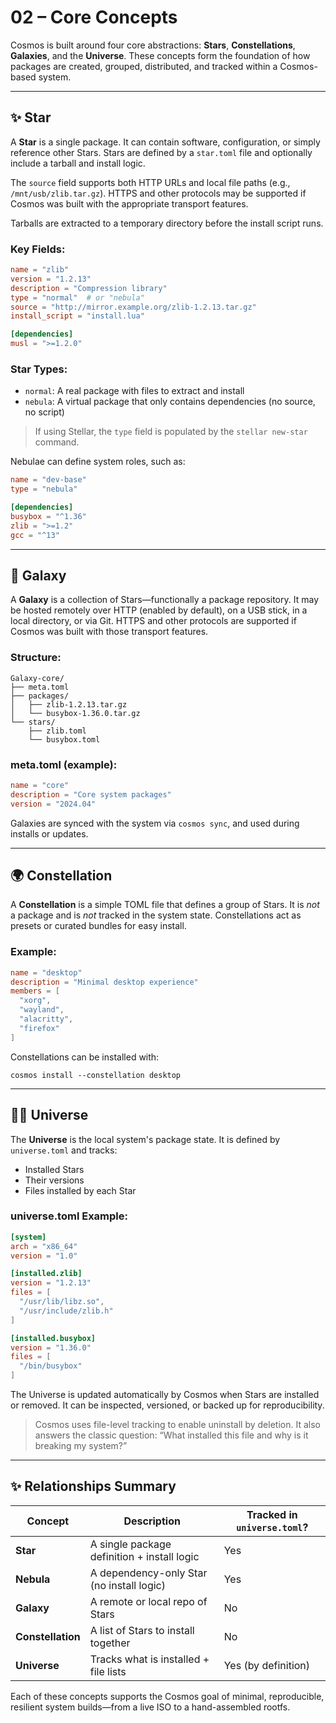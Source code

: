 # 02 – Core Concepts

Cosmos is built around four core abstractions: **Stars**, **Constellations**, **Galaxies**, and the **Universe**. These concepts form the foundation of how packages are created, grouped, distributed, and tracked within a Cosmos-based system.

---

## ✨ Star

A **Star** is a single package. It can contain software, configuration, or simply reference other Stars. Stars are defined by a `star.toml` file and optionally include a tarball and install logic.

The `source` field supports both HTTP URLs and local file paths (e.g., `/mnt/usb/zlib.tar.gz`). HTTPS and other protocols may be supported if Cosmos was built with the appropriate transport features.

Tarballs are extracted to a temporary directory before the install script runs.

### Key Fields:
```toml
name = "zlib"
version = "1.2.13"
description = "Compression library"
type = "normal"  # or "nebula"
source = "http://mirror.example.org/zlib-1.2.13.tar.gz"
install_script = "install.lua"

[dependencies]
musl = ">=1.2.0"
```

### Star Types:
- `normal`: A real package with files to extract and install
- `nebula`: A virtual package that only contains dependencies (no source, no script)

> If using Stellar, the `type` field is populated by the `stellar new-star` command.

Nebulae can define system roles, such as:
```toml
name = "dev-base"
type = "nebula"

[dependencies]
busybox = "^1.36"
zlib = ">=1.2"
gcc = "^13"
```

---

## 🌌 Galaxy

A **Galaxy** is a collection of Stars—functionally a package repository. It may be hosted remotely over HTTP (enabled by default), on a USB stick, in a local directory, or via Git. HTTPS and other protocols are supported if Cosmos was built with those transport features.

### Structure:
```
Galaxy-core/
├── meta.toml
├── packages/
│   ├── zlib-1.2.13.tar.gz
│   └── busybox-1.36.0.tar.gz
└── stars/
    ├── zlib.toml
    └── busybox.toml
```

### meta.toml (example):
```toml
name = "core"
description = "Core system packages"
version = "2024.04"
```

Galaxies are synced with the system via `cosmos sync`, and used during installs or updates.

---

## 🌍 Constellation

A **Constellation** is a simple TOML file that defines a group of Stars. It is *not* a package and is *not* tracked in the system state. Constellations act as presets or curated bundles for easy install.

### Example:
```toml
name = "desktop"
description = "Minimal desktop experience"
members = [
  "xorg",
  "wayland",
  "alacritty",
  "firefox"
]
```

Constellations can be installed with:
```
cosmos install --constellation desktop
```

---

## 👩‍💻 Universe

The **Universe** is the local system's package state. It is defined by `universe.toml` and tracks:

- Installed Stars
- Their versions
- Files installed by each Star

### universe.toml Example:
```toml
[system]
arch = "x86_64"
version = "1.0"

[installed.zlib]
version = "1.2.13"
files = [
  "/usr/lib/libz.so",
  "/usr/include/zlib.h"
]

[installed.busybox]
version = "1.36.0"
files = [
  "/bin/busybox"
]
```

The Universe is updated automatically by Cosmos when Stars are installed or removed. It can be inspected, versioned, or backed up for reproducibility.

> Cosmos uses file-level tracking to enable uninstall by deletion. It also answers the classic question: “What installed this file and why is it breaking my system?”

---

## ✨ Relationships Summary

| Concept           | Description                                 | Tracked in `universe.toml`? |
|-------------------|---------------------------------------------|-----------------------------|
| **Star**          | A single package definition + install logic | Yes                         |
| **Nebula**        | A dependency-only Star (no install logic)   | Yes                         |
| **Galaxy**        | A remote or local repo of Stars             | No                          |
| **Constellation** | A list of Stars to install together         | No                          |
| **Universe**      | Tracks what is installed + file lists       | Yes (by definition)         |

Each of these concepts supports the Cosmos goal of minimal, reproducible, resilient system builds—from a live ISO to a hand-assembled rootfs.